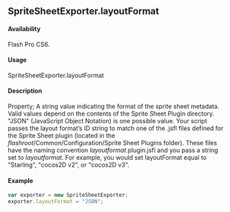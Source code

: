 ## SpriteSheetExporter.layoutFormat

#### Availability

Flash Pro CS6.

#### Usage

SpriteSheetExporter.layoutFormat

#### Description

Property; A string value indicating the format of the sprite sheet metadata. Valid values depend on the contents of the Sprite Sheet Plugin directory. "JSON" (JavaScript Object Notation) is one possible value. Your script passes the layout format’s ID string to match one of the .jsfl files defined for the Sprite Sheet plugin (located in the *flashroot*/Common/Configuration/Sprite Sheet Plugins folder). These files have the naming convention *layoutformat*.plugin.jsfl and you pass a string set to *layoutformat*.
For example, you would set layoutFormat equal to "Starling", "cocos2D v2", or "cocos2D v3".

#### Example

```javascript
var exporter = new SpriteSheetExporter;
exporter.layoutFormat = "JSON";
```
